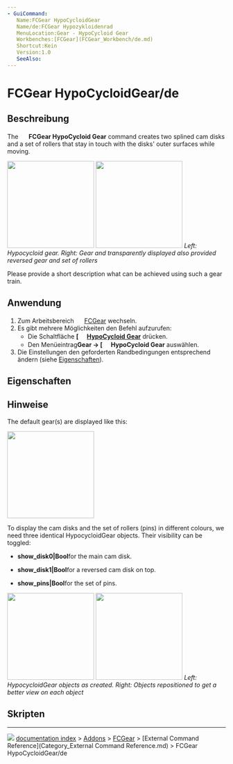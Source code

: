 ```yaml
---
- GuiCommand:
   Name:FCGear HypoCycloidGear
   Name/de:FCGear Hypozykloidenrad
   MenuLocation:Gear - HypoCycloid Gear
   Workbenches:[FCGear](FCGear_Workbench/de.md)
   Shortcut:Kein
   Version:1.0
   SeeAlso:
---
```


# FCGear HypoCycloidGear/de

## Beschreibung

The <img alt="" src=images/FCGear_HypoCycloidGear.svg  style="width:16px;"> **FCGear HypoCycloid Gear** command creates two splined cam disks and a set of rollers that stay in touch with the disks\' outer surfaces while moving.

<img alt="" src=images/FCGear_FCGear_HypoCycloidGear-04.png  style="width:200px;"> <img alt="" src=images/FCGear_FCGear_HypoCycloidGear-05.png  style="width:200px;"> 
*Left: Hypocycloid gear. Right: Gear and transparently displayed also provided reversed gear and set of rollers*

Please provide a short description what can be achieved using such a gear train.

## Anwendung

1.  Zum Arbeitsbereich <img alt="" src=images/FCGear_workbench_icon.svg  style="width:16px;"> [FCGear](FCGear_Workbench/de.md) wechseln.
2.  Es gibt mehrere Möglichkeiten den Befehl aufzurufen:
    -   Die Schaltfläche **[<img src=images/FCGear_HypoCycloidGear.svg style="width:16px"> [HypoCycloid Gear](FCGear_HypoCycloidGear.md)** drücken.
    -   Den Menüeintrag**Gear → [<img src=images/FCGear_HypoCycloidGear.svg style="width:16px"> HypoCycloid Gear** auswählen.
3.  Die Einstellungen den geforderten Randbedingungen entsprechend ändern (siehe [Eigenschaften](#Eigenschaften.md)).

## Eigenschaften

## Hinweise

The default gear(s) are displayed like this:

<img alt="" src=images/FCGear_FCGear_HypoCycloidGear-01.png  style="width:200px;">

To display the cam disks and the set of rollers (pins) in different colours, we need three identical HypocycloidGear objects. Their visibility can be toggled:

-    **show_disk0|Bool**for the main cam disk.

-    **show_disk1|Bool**for a reversed cam disk on top.

-    **show_pins|Bool**for the set of pins.

<img alt="" src=images/FCGear_FCGear_HypoCycloidGear-02.png  style="width:200px;"> <img alt="" src=images/FCGear_FCGear_HypoCycloidGear-03.png  style="width:200px;"> 
*Left: HypocycloidGear objects as created. Right: Objects repositioned to get a better view on each object*

## Skripten



---
![](images/Button_right.svg) [documentation index](../README.md) > [Addons](Category_Addons.md) > [FCGear](Category_FCGear.md) > [External Command Reference](Category_External Command Reference.md) > FCGear HypoCycloidGear/de
